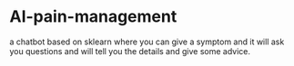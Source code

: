 # AI-pain-management
a chatbot based on sklearn where you can give a symptom and it will ask you questions and will tell you the details and give some advice.
